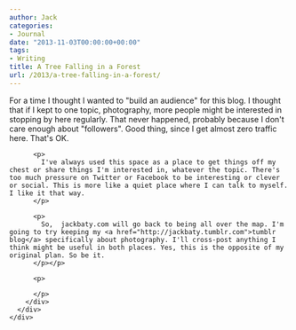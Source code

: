 ```yaml
---
author: Jack
categories:
- Journal
date: "2013-11-03T00:00:00+00:00"
tags:
- Writing
title: A Tree Falling in a Forest
url: /2013/a-tree-falling-in-a-forest/
---
```


<div>
  <div>
    <div>
      <div>
        <div>
          <p>
            For a time I thought I wanted to "build an audience" for this blog. I thought that if I kept to one topic, photography, more people might be interested in stopping by here regularly. That never happened, probably because I don't care enough about "followers". Good thing, since I get almost zero traffic here. That's OK.
          </p>
          
          <p>
            I've always used this space as a place to get things off my chest or share things I'm interested in, whatever the topic. There's too much pressure on Twitter or Facebook to be interesting or clever or social. This is more like a quiet place where I can talk to myself. I like it that way. 
          </p>
          
          <p>
            So,  jackbaty.com will go back to being all over the map. I'm going to try keeping my <a href="http://jackbaty.tumblr.com">tumblr blog</a> specifically about photography. I'll cross-post anything I think might be useful in both places. Yes, this is the opposite of my original plan. So be it.
          </p></p> 
          
          <p>
             
          </p>
        </div>
      </div>
    </div>
  </div>
</div>